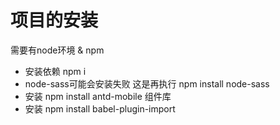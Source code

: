 # 项目的安装
需要有node环境 & npm
+ 安装依赖 npm i
+ node-sass可能会安装失败 这是再执行 npm install node-sass 
+ 安装 npm install antd-mobile 组件库
+ 安装 npm install babel-plugin-import


